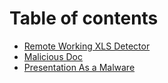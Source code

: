 # Table of contents

* [Remote Working XLS Detector](README.md)
* [Malicious Doc](malicious-doc.md)
* [Presentation As a Malware](presentation-as-a-malware.md)
